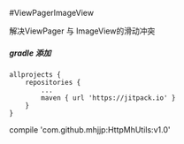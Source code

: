#ViewPagerImageView

解决ViewPager 与 ImageView的滑动冲突


#####  gradle 添加

	allprojects {
		repositories {
			...
			maven { url 'https://jitpack.io' }
		}
	}

  compile 'com.github.mhjjp:HttpMhUtils:v1.0'
